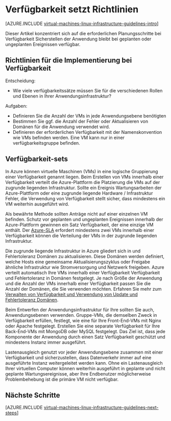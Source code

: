 <properties
    pageTitle="Verfügbarkeit legen Richtlinien | Microsoft Azure"
    description="Erfahren Sie mehr über wichtigen Richtlinien für Entwurf und Implementierung zur Bereitstellung von Verfügbarkeit legt in Azure Infrastrukturdienste."
    documentationCenter=""
    services="virtual-machines-linux"
    authors="iainfoulds"
    manager="timlt"
    editor=""
    tags="azure-resource-manager"/>

<tags
    ms.service="virtual-machines-linux"
    ms.workload="infrastructure-services"
    ms.tgt_pltfrm="vm-linux"
    ms.devlang="na"
    ms.topic="article"
    ms.date="09/08/2016"
    ms.author="iainfou"/>

# <a name="availability-sets-guidelines"></a>Verfügbarkeit setzt Richtlinien

[AZURE.INCLUDE [virtual-machines-linux-infrastructure-guidelines-intro](../../includes/virtual-machines-linux-infrastructure-guidelines-intro.md)] 

Dieser Artikel konzentriert sich auf die erforderlichen Planungsschritte bei Verfügbarkeit Sicherstellen der Anwendung bleibt bei geplanten oder ungeplanten Ereignissen verfügbar.

## <a name="implementation-guidelines-for-availability-sets"></a>Richtlinien für die Implementierung bei Verfügbarkeit

Entscheidung:

- Wie viele verfügbarkeitssätze müssen Sie für die verschiedenen Rollen und Ebenen in Ihrer Anwendungsinfrastruktur?

Aufgaben:

- Definieren Sie die Anzahl der VMs in jede Anwendungsebene benötigten
- Bestimmen Sie ggf. die Anzahl der Fehler oder Aktualisieren von Domänen für die Anwendung verwendet wird.
- Definieren der erforderlichen Verfügbarkeit mit der Namenskonvention wie VMs befinden werden. Eine VM kann nur in einer verfügbarkeitsgruppe befinden. 

## <a name="availability-sets"></a>Verfügbarkeit-sets

In Azure können virtuelle Maschinen (VMs) in eine logische Gruppierung einer Verfügbarkeit genannt liegen. Beim Erstellen von VMs innerhalb einer Verfügbarkeit verteilt die Azure-Plattform die Platzierung die VMs auf der zugrunde liegenden Infrastruktur. Sollte ein Ereignis Wartungsarbeiten der Azure-Plattform oder eine zugrunde liegende Hardware / Infrastruktur Fehler, die Verwendung von Verfügbarkeit stellt sicher, dass mindestens ein VM weiterhin ausgeführt wird.

Als bewährte Methode sollten Anträge nicht auf einer einzelnen VM befinden. Schutz vor geplanten und ungeplanten Ereignissen innerhalb der Azure-Plattform gewinnen ein Satz Verfügbarkeit, der eine einzige VM enthält. Der [Azure-SLA](https://azure.microsoft.com/support/legal/sla/virtual-machines) erfordert mindestens zwei VMs innerhalb einer Verfügbarkeit können die Verteilung der VMs in der zugrunde liegenden Infrastruktur.

Die zugrunde liegende Infrastruktur in Azure gliedert sich in und Fehlertoleranz Domänen zu aktualisieren. Diese Domänen werden definiert, welche Hosts eine gemeinsame Aktualisierungszyklus oder Freigabe ähnliche Infrastruktur wie Stromversorgung und Netzwerk freigeben. Azure verteilt automatisch Ihre VMs innerhalb einer Verfügbarkeit Verfügbarkeit und Fehlertoleranz in Domänen festgelegt. Je nach Größe der Anwendung und die Anzahl der VMs innerhalb einer Verfügbarkeit passen Sie die Anzahl der Domänen, die Sie verwenden möchten. Erfahren Sie mehr zum [Verwalten von Verfügbarkeit und Verwendung von Update und Fehlertoleranz Domänen](virtual-machines-linux-manage-availability.md).

Beim Entwerfen der Anwendungsinfrastruktur für Ihre sollten Sie auch, Anwendungsebenen verwenden. Gruppe-VMs, die demselben Zweck in Verfügbarkeit erfüllen, festlegt, wie eine für Ihre Front-End-VMs mit Nginx oder Apache festgelegt. Erstellen Sie eine separate Verfügbarkeit für Ihre Back-End-VMs mit MongoDB oder MySQL festgelegt. Das Ziel ist, dass jede Komponente der Anwendung durch einen Satz Verfügbarkeit geschützt und mindestens Instanz immer ausgeführt.

Lastenausgleich genutzt vor jeder Anwendungsebene zusammen mit einer Verfügbarkeit und sicherzustellen, dass Datenverkehr immer auf eine ausgeführte Instanz weitergeleitet werden kann. Ohne ein Lastenausgleich Ihrer virtuellen Computer können weiterhin ausgeführt in geplante und nicht geplante Wartungsereignisse, aber Ihre Endbenutzer möglicherweise Problembehebung ist die primäre VM nicht verfügbar.


## <a name="next-steps"></a>Nächste Schritte
[AZURE.INCLUDE [virtual-machines-linux-infrastructure-guidelines-next-steps](../../includes/virtual-machines-linux-infrastructure-guidelines-next-steps.md)] 